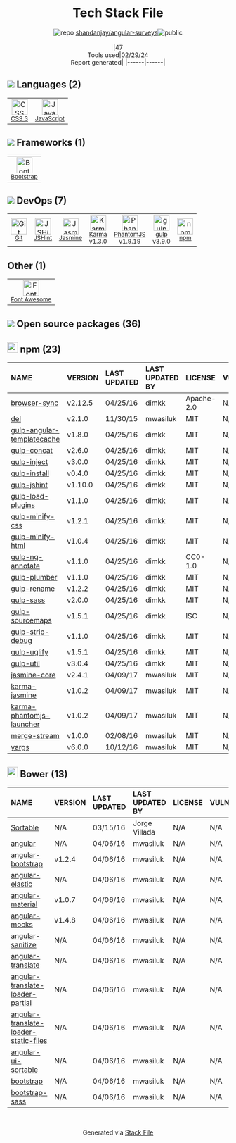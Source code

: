<!--
&lt;--- Readme.md Snippet without images Start ---&gt;
## Tech Stack
shandanjay/angular-surveys is built on the following main stack:

- [JavaScript](https://developer.mozilla.org/en-US/docs/Web/JavaScript) – Languages
- [Bootstrap](http://getbootstrap.com/) – Front-End Frameworks
- [JSHint](http://www.jshint.com/about/) – Code Review
- [Jasmine](http://jasmine.github.io/) – Javascript Testing Framework
- [Karma](http://karma-runner.github.io/) – Browser Testing
- [PhantomJS](https://phantomjs.org/) – Headless Browsers
- [gulp](http://gulpjs.com/) – JS Build Tools / JS Task Runners
- [Font Awesome](https://fontawesome.com/) – Fonts

Full tech stack [here](/techstack.md)

&lt;--- Readme.md Snippet without images End ---&gt;

&lt;--- Readme.md Snippet with images Start ---&gt;
## Tech Stack
shandanjay/angular-surveys is built on the following main stack:

- <img width='25' height='25' src='https://img.stackshare.io/service/1209/javascript.jpeg' alt='JavaScript'/> [JavaScript](https://developer.mozilla.org/en-US/docs/Web/JavaScript) – Languages
- <img width='25' height='25' src='https://img.stackshare.io/service/1101/C9QJ7V3X.png' alt='Bootstrap'/> [Bootstrap](http://getbootstrap.com/) – Front-End Frameworks
- <img width='25' height='25' src='https://img.stackshare.io/service/1945/mzh2bRes_400x400.png' alt='JSHint'/> [JSHint](http://www.jshint.com/about/) – Code Review
- <img width='25' height='25' src='https://img.stackshare.io/service/831/7c0b595409af531b9cdeb07f8c513e8b.png' alt='Jasmine'/> [Jasmine](http://jasmine.github.io/) – Javascript Testing Framework
- <img width='25' height='25' src='https://img.stackshare.io/service/1420/TidYGd6a.png' alt='Karma'/> [Karma](http://karma-runner.github.io/) – Browser Testing
- <img width='25' height='25' src='https://img.stackshare.io/service/1832/phantomjs.png' alt='PhantomJS'/> [PhantomJS](https://phantomjs.org/) – Headless Browsers
- <img width='25' height='25' src='https://img.stackshare.io/service/844/iruTC031.png' alt='gulp'/> [gulp](http://gulpjs.com/) – JS Build Tools / JS Task Runners
- <img width='25' height='25' src='https://img.stackshare.io/service/3244/1_Mr1Fy00XjPGNf1Kkp_hWtw_2x.png' alt='Font Awesome'/> [Font Awesome](https://fontawesome.com/) – Fonts

Full tech stack [here](/techstack.md)

&lt;--- Readme.md Snippet with images End ---&gt;
-->
<div align="center">

# Tech Stack File
![](https://img.stackshare.io/repo.svg "repo") [shandanjay/angular-surveys](https://github.com/shandanjay/angular-surveys)![](https://img.stackshare.io/public_badge.svg "public")
<br/><br/>
|47<br/>Tools used|02/29/24 <br/>Report generated|
|------|------|
</div>

## <img src='https://img.stackshare.io/languages.svg'/> Languages (2)
<table><tr>
  <td align='center'>
  <img width='36' height='36' src='https://img.stackshare.io/service/6727/css.png' alt='CSS 3'>
  <br>
  <sub><a href="https://developer.mozilla.org/en-US/docs/Web/CSS/CSS3">CSS 3</a></sub>
  <br>
  <sub></sub>
</td>

<td align='center'>
  <img width='36' height='36' src='https://img.stackshare.io/service/1209/javascript.jpeg' alt='JavaScript'>
  <br>
  <sub><a href="https://developer.mozilla.org/en-US/docs/Web/JavaScript">JavaScript</a></sub>
  <br>
  <sub></sub>
</td>

</tr>
</table>

## <img src='https://img.stackshare.io/frameworks.svg'/> Frameworks (1)
<table><tr>
  <td align='center'>
  <img width='36' height='36' src='https://img.stackshare.io/service/1101/C9QJ7V3X.png' alt='Bootstrap'>
  <br>
  <sub><a href="http://getbootstrap.com/">Bootstrap</a></sub>
  <br>
  <sub></sub>
</td>

</tr>
</table>

## <img src='https://img.stackshare.io/devops.svg'/> DevOps (7)
<table><tr>
  <td align='center'>
  <img width='36' height='36' src='https://img.stackshare.io/service/1046/git.png' alt='Git'>
  <br>
  <sub><a href="http://git-scm.com/">Git</a></sub>
  <br>
  <sub></sub>
</td>

<td align='center'>
  <img width='36' height='36' src='https://img.stackshare.io/service/1945/mzh2bRes_400x400.png' alt='JSHint'>
  <br>
  <sub><a href="http://www.jshint.com/about/">JSHint</a></sub>
  <br>
  <sub></sub>
</td>

<td align='center'>
  <img width='36' height='36' src='https://img.stackshare.io/service/831/7c0b595409af531b9cdeb07f8c513e8b.png' alt='Jasmine'>
  <br>
  <sub><a href="http://jasmine.github.io/">Jasmine</a></sub>
  <br>
  <sub></sub>
</td>

<td align='center'>
  <img width='36' height='36' src='https://img.stackshare.io/service/1420/TidYGd6a.png' alt='Karma'>
  <br>
  <sub><a href="http://karma-runner.github.io/">Karma</a></sub>
  <br>
  <sub>v1.3.0</sub>
</td>

<td align='center'>
  <img width='36' height='36' src='https://img.stackshare.io/service/1832/phantomjs.png' alt='PhantomJS'>
  <br>
  <sub><a href="https://phantomjs.org/">PhantomJS</a></sub>
  <br>
  <sub>v1.9.19</sub>
</td>

<td align='center'>
  <img width='36' height='36' src='https://img.stackshare.io/service/844/iruTC031.png' alt='gulp'>
  <br>
  <sub><a href="http://gulpjs.com/">gulp</a></sub>
  <br>
  <sub>v3.9.0</sub>
</td>

<td align='center'>
  <img width='36' height='36' src='https://img.stackshare.io/service/1120/lejvzrnlpb308aftn31u.png' alt='npm'>
  <br>
  <sub><a href="https://www.npmjs.com/">npm</a></sub>
  <br>
  <sub></sub>
</td>

</tr>
</table>

## Other (1)
<table><tr>
  <td align='center'>
  <img width='36' height='36' src='https://img.stackshare.io/service/3244/1_Mr1Fy00XjPGNf1Kkp_hWtw_2x.png' alt='Font Awesome'>
  <br>
  <sub><a href="https://fontawesome.com/">Font Awesome</a></sub>
  <br>
  <sub></sub>
</td>

</tr>
</table>


## <img src='https://img.stackshare.io/group.svg' /> Open source packages (36)</h2>

## <img width='24' height='24' src='https://img.stackshare.io/service/1120/lejvzrnlpb308aftn31u.png'/> npm (23)

|NAME|VERSION|LAST UPDATED|LAST UPDATED BY|LICENSE|VULNERABILITIES|
|:------|:------|:------|:------|:------|:------|
|[browser-sync](https://www.npmjs.com/browser-sync)|v2.12.5|04/25/16|dimkk |Apache-2.0|N/A|
|[del](https://www.npmjs.com/del)|v2.1.0|11/30/15|mwasiluk |MIT|N/A|
|[gulp-angular-templatecache](https://www.npmjs.com/gulp-angular-templatecache)|v1.8.0|04/25/16|dimkk |MIT|N/A|
|[gulp-concat](https://www.npmjs.com/gulp-concat)|v2.6.0|04/25/16|dimkk |MIT|N/A|
|[gulp-inject](https://www.npmjs.com/gulp-inject)|v3.0.0|04/25/16|dimkk |MIT|N/A|
|[gulp-install](https://www.npmjs.com/gulp-install)|v0.4.0|04/25/16|dimkk |MIT|N/A|
|[gulp-jshint](https://www.npmjs.com/gulp-jshint)|v1.10.0|04/25/16|dimkk |MIT|N/A|
|[gulp-load-plugins](https://www.npmjs.com/gulp-load-plugins)|v1.1.0|04/25/16|dimkk |MIT|N/A|
|[gulp-minify-css](https://www.npmjs.com/gulp-minify-css)|v1.2.1|04/25/16|dimkk |MIT|N/A|
|[gulp-minify-html](https://www.npmjs.com/gulp-minify-html)|v1.0.4|04/25/16|dimkk |MIT|N/A|
|[gulp-ng-annotate](https://www.npmjs.com/gulp-ng-annotate)|v1.1.0|04/25/16|dimkk |CC0-1.0|N/A|
|[gulp-plumber](https://www.npmjs.com/gulp-plumber)|v1.1.0|04/25/16|dimkk |MIT|N/A|
|[gulp-rename](https://www.npmjs.com/gulp-rename)|v1.2.2|04/25/16|dimkk |MIT|N/A|
|[gulp-sass](https://www.npmjs.com/gulp-sass)|v2.0.0|04/25/16|dimkk |MIT|N/A|
|[gulp-sourcemaps](https://www.npmjs.com/gulp-sourcemaps)|v1.5.1|04/25/16|dimkk |ISC|N/A|
|[gulp-strip-debug](https://www.npmjs.com/gulp-strip-debug)|v1.1.0|04/25/16|dimkk |MIT|N/A|
|[gulp-uglify](https://www.npmjs.com/gulp-uglify)|v1.5.1|04/25/16|dimkk |MIT|N/A|
|[gulp-util](https://www.npmjs.com/gulp-util)|v3.0.4|04/25/16|dimkk |MIT|N/A|
|[jasmine-core](https://www.npmjs.com/jasmine-core)|v2.4.1|04/09/17|mwasiluk |MIT|N/A|
|[karma-jasmine](https://www.npmjs.com/karma-jasmine)|v1.0.2|04/09/17|mwasiluk |MIT|N/A|
|[karma-phantomjs-launcher](https://www.npmjs.com/karma-phantomjs-launcher)|v1.0.2|04/09/17|mwasiluk |MIT|N/A|
|[merge-stream](https://www.npmjs.com/merge-stream)|v1.0.0|02/08/16|mwasiluk |MIT|N/A|
|[yargs](https://www.npmjs.com/yargs)|v6.0.0|10/12/16|mwasiluk |MIT|N/A|


## <img width='24' height='24' src='https://img.stackshare.io/service/847/66db62603f426a8fc6664081811be6d4.png'/> Bower (13)

|NAME|VERSION|LAST UPDATED|LAST UPDATED BY|LICENSE|VULNERABILITIES|
|:------|:------|:------|:------|:------|:------|
|[Sortable](http://bower.io/Sortable)|N/A|03/15/16|Jorge Villada |N/A|N/A|
|[angular](http://bower.io/angular)|N/A|04/06/16|mwasiluk |N/A|N/A|
|[angular-bootstrap](http://bower.io/angular-bootstrap)|v1.2.4|04/06/16|mwasiluk |N/A|N/A|
|[angular-elastic](http://bower.io/angular-elastic)|N/A|04/06/16|mwasiluk |N/A|N/A|
|[angular-material](http://bower.io/angular-material)|v1.0.7|04/06/16|mwasiluk |N/A|N/A|
|[angular-mocks](http://bower.io/angular-mocks)|v1.4.8|04/06/16|mwasiluk |N/A|N/A|
|[angular-sanitize](http://bower.io/angular-sanitize)|N/A|04/06/16|mwasiluk |N/A|N/A|
|[angular-translate](http://bower.io/angular-translate)|N/A|04/06/16|mwasiluk |N/A|N/A|
|[angular-translate-loader-partial](http://bower.io/angular-translate-loader-partial)|N/A|04/06/16|mwasiluk |N/A|N/A|
|[angular-translate-loader-static-files](http://bower.io/angular-translate-loader-static-files)|N/A|04/06/16|mwasiluk |N/A|N/A|
|[angular-ui-sortable](http://bower.io/angular-ui-sortable)|N/A|04/06/16|mwasiluk |N/A|N/A|
|[bootstrap](http://bower.io/bootstrap)|N/A|04/06/16|mwasiluk |N/A|N/A|
|[bootstrap-sass](http://bower.io/bootstrap-sass)|N/A|04/06/16|mwasiluk |N/A|N/A|

<br/>
<div align='center'>

Generated via [Stack File](https://github.com/marketplace/stack-file)
